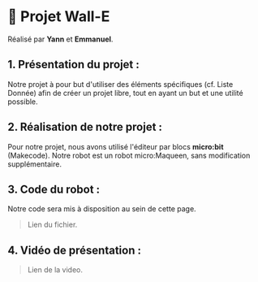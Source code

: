 # 🤖 Projet Wall-E

Réalisé par **Yann** et **Emmanuel**.

## 1. Présentation du projet :

Notre projet à pour but d'utiliser des éléments spécifiques (cf. Liste Donnée) afin de créer un projet libre, tout en ayant un but et une utilité possible.

## 2. Réalisation de notre projet :

Pour notre projet, nous avons utilisé l'éditeur par blocs **micro:bit** (Makecode).
Notre robot est un robot micro:Maqueen, sans modification supplémentaire.

## 3. Code du robot :

Notre code sera mis à disposition au sein de cette page.
> Lien du fichier. 

## 4. Vidéo de présentation :

> Lien de la video.
